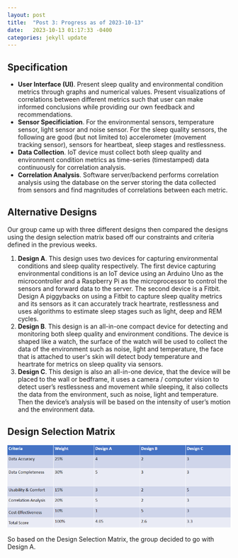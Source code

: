 ```yaml
---
layout: post
title:  "Post 3: Progress as of 2023-10-13"
date:   2023-10-13 01:17:33 -0400
categories: jekyll update
---
```


## Specification
- **User Interface (UI)**. Present sleep quality and environmental condition metrics through graphs and numerical values. Present visualizations of correlations between different metrics such that user can make informed conclusions while providing our own feedback and recommendations. 
- **Sensor Specificiation**. For the environmental sensors, temperature sensor, light sensor and noise sensor. For the sleep quality sensors, the following are good (but not limited to) accelerometer (movement tracking sensor), sensors for heartbeat, sleep stages and restlessness.
- **Data Collection**. IoT device must collect both sleep quality and environment condition metrics as time-series (timestamped) data continuously for correlation analysis. 
- **Correlation Analysis**. Software server/backend performs correlation analysis using the database on the server storing the data collected from sensors and find magnitudes of correlations between each metric.  

## Alternative Designs
Our group came up with three different designs then compared the designs using the design selection matrix based off our constraints and criteria defined in the previous weeks.

1. **Design A**. This design uses two devices for capturing environmental conditions and sleep quality respectively. The first device capturing environmental conditions is an IoT device using an Arduino Uno as the microcontroller and a Raspberry Pi as the microprocessor to control the sensors and forward data to the server. The second device is a Fitbit. Design A piggybacks on using a Fitbit to capture sleep quality metrics and its sensors as it can accurately track heartrate, restlessness and uses algorithms to estimate sleep stages such as light, deep and REM cycles.
2. **Design B**. This design is an all-in-one compact device for detecting and monitoring both sleep quality and environment conditions. The device is shaped like a watch, the surface of the watch will be used to collect the data of the environment such as noise, light and temperature, the face that is attached to user's skin will detect body temperature and heartrate for metrics on sleep quality via sensors.
3. **Design C**. This design is also an all-in-one device, that the device will be placed to the wall or bedframe, it uses a camera / computer vision to detect user’s restlessness and movement while sleeping, it also collects the data from the environment, such as noise, light and temperature. Then the device’s analysis will be based on the intensity of user’s motion and the environment data.

## Design Selection Matrix
<p align="center">
  <img src="/images/designmatrix.png" alt="Design Selection Matrix"/>
</p>

So based on the Design Selection Matrix, the group decided to go with Design A.